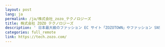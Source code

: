```yaml
---
layout: post
lang: ja
permalink: /ja/株式会社_zozo_テクノロジーズ
title: 株式会社 ZOZO テクノロジーズ
description: ' 日本最大級のファッション EC サイト「ZOZOTOWN」やファッション SNS「WEAR」の開発を行っています。フルリモート、フルフレックス制度のほか、病気休暇などもあります！ (募集中) '
categories: full_remote
link: https://tech.zozo.com/
---
```

